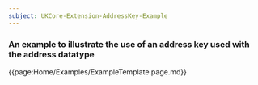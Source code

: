 ```yaml
---
subject: UKCore-Extension-AddressKey-Example
---
```

### An example to illustrate the use of an address key used with the address datatype

{{page:Home/Examples/ExampleTemplate.page.md}}